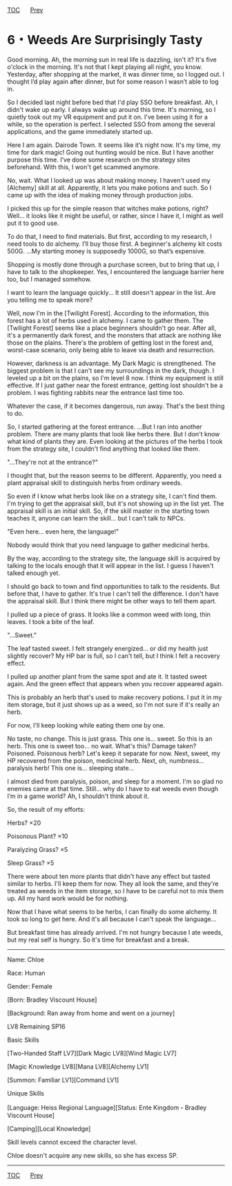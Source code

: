 [TOC](../readme.md)&nbsp;&nbsp;&nbsp;&nbsp;&nbsp;&nbsp;[Prev](Section0005.md)&nbsp;&nbsp;&nbsp;&nbsp;&nbsp;&nbsp;



# 6・Weeds Are Surprisingly Tasty

Good morning. Ah, the morning sun in real life is dazzling, isn't it?
It's five o'clock in the morning. It's not that I kept playing all
night, you know. Yesterday, after shopping at the market, it was dinner
time, so I logged out. I thought I’d play again after dinner, but for
some reason I wasn’t able to log in.

So I decided last night before bed that I'd play SSO before breakfast.
Ah, I didn't wake up early. I always wake up around this time. It's
morning, so I quietly took out my VR equipment and put it on. I've been
using it for a while, so the operation is perfect. I selected SSO from
among the several applications, and the game immediately started up.

Here I am again. Dairode Town. It seems like it’s night now. It's my
time, my time for dark magic! Going out hunting would be nice. But I
have another purpose this time. I’ve done some research on the strategy
sites beforehand. With this, I won't get scammed anymore.

No, wait. What I looked up was about making money. I haven't used my
\[Alchemy\] skill at all. Apparently, it lets you make potions and such.
So I came up with the idea of making money through production jobs.

I picked this up for the simple reason that witches make potions, right?
Well... it looks like it might be useful, or rather, since I have it, I
might as well put it to good use.

To do that, I need to find materials. But first, according to my
research, I need tools to do alchemy. I’ll buy those first. A beginner's
alchemy kit costs 500G. ...My starting money is supposedly 1000G, so
that’s expensive.

Shopping is mostly done through a purchase screen, but to bring that up,
I have to talk to the shopkeeper. Yes, I encountered the language
barrier here too, but I managed somehow.

I want to learn the language quickly... It still doesn't appear in the
list. Are you telling me to speak more?

Well, now I'm in the \[Twilight Forest\]. According to the information,
this forest has a lot of herbs used in alchemy. I came to gather them.
The \[Twilight Forest\] seems like a place beginners shouldn't go near.
After all, it's a permanently dark forest, and the monsters that attack
are nothing like those on the plains. There's the problem of getting
lost in the forest and, worst-case scenario, only being able to leave
via death and resurrection.

However, darkness is an advantage. My Dark Magic is strengthened. The
biggest problem is that I can't see my surroundings in the dark, though.
I leveled up a bit on the plains, so I'm level 8 now. I think my
equipment is still effective. If I just gather near the forest entrance,
getting lost shouldn't be a problem. I was fighting rabbits near the
entrance last time too.

Whatever the case, if it becomes dangerous, run away. That's the best
thing to do.

So, I started gathering at the forest entrance. ...But I ran into
another problem. There are many plants that look like herbs there. But I
don't know what kind of plants they are. Even looking at the pictures of
the herbs I took from the strategy site, I couldn't find anything that
looked like them.

"...They're not at the entrance?"

I thought that, but the reason seems to be different. Apparently, you
need a plant appraisal skill to distinguish herbs from ordinary weeds.

So even if I know what herbs look like on a strategy site, I can't find
them. I'm trying to get the appraisal skill, but it's not showing up in
the list yet. The appraisal skill is an initial skill. So, if the skill
master in the starting town teaches it, anyone can learn the skill...
but I can't talk to NPCs.

"Even here... even here, the language!"

Nobody would think that you need language to gather medicinal herbs.

By the way, according to the strategy site, the language skill is
acquired by talking to the locals enough that it will appear in the
list. I guess I haven't talked enough yet.

I should go back to town and find opportunities to talk to the
residents. But before that, I have to gather. It's true I can't tell the
difference. I don't have the appraisal skill. But I think there might be
other ways to tell them apart.

I pulled up a piece of grass. It looks like a common weed with long,
thin leaves. I took a bite of the leaf.

"...Sweet."

The leaf tasted sweet. I felt strangely energized... or did my health
just slightly recover? My HP bar is full, so I can't tell, but I think I
felt a recovery effect.

I pulled up another plant from the same spot and ate it. It tasted sweet
again. And the green effect that appears when you recover appeared
again.

This is probably an herb that's used to make recovery potions. I put it
in my item storage, but it just shows up as a weed, so I'm not sure if
it's really an herb.

For now, I'll keep looking while eating them one by one.

No taste, no change. This is just grass. This one is... sweet. So this
is an herb. This one is sweet too... no wait. What's this? Damage taken?
Poisoned. Poisonous herb? Let's keep it separate for now. Next, sweet,
my HP recovered from the poison, medicinal herb. Next, oh, numbness...
paralysis herb! This one is... sleeping state...

I almost died from paralysis, poison, and sleep for a moment. I'm so
glad no enemies came at that time. Still... why do I have to eat weeds
even though I’m in a game world? Ah, I shouldn't think about it.

So, the result of my efforts:

Herbs? ×20

Poisonous Plant? ×10

Paralyzing Grass? ×5

Sleep Grass? ×5

There were about ten more plants that didn't have any effect but tasted
similar to herbs. I'll keep them for now. They all look the same, and
they're treated as weeds in the item storage, so I have to be careful
not to mix them up. All my hard work would be for nothing.

Now that I have what seems to be herbs, I can finally do some alchemy.
It took so long to get here. And it's all because I can't speak the
language...

But breakfast time has already arrived. I'm not hungry because I ate
weeds, but my real self is hungry. So it's time for breakfast and a
break.

------------------------------------------------------------------------

Name: Chloe

Race: Human

Gender: Female

\[Born: Bradley Viscount House\]

\[Background: Ran away from home and went on a journey\]

LV8 Remaining SP16

Basic Skills

\[Two-Handed Staff LV7\]\[Dark Magic LV8\]\[Wind Magic LV7\]

\[Magic Knowledge LV8\]\[Mana LV8\]\[Alchemy LV1\]

\[Summon: Familiar LV1\]\[Command LV1\]

Unique Skills

\[Language: Heiss Regional Language\]\[Status: Ente Kingdom・Bradley
Viscount House\]

\[Camping\]\[Local Knowledge\]

Skill levels cannot exceed the character level.

Chloe doesn't acquire any new skills, so she has excess SP.


---
[TOC](../readme.md)&nbsp;&nbsp;&nbsp;&nbsp;&nbsp;&nbsp;[Prev](Section0005.md)&nbsp;&nbsp;&nbsp;&nbsp;&nbsp;&nbsp;

